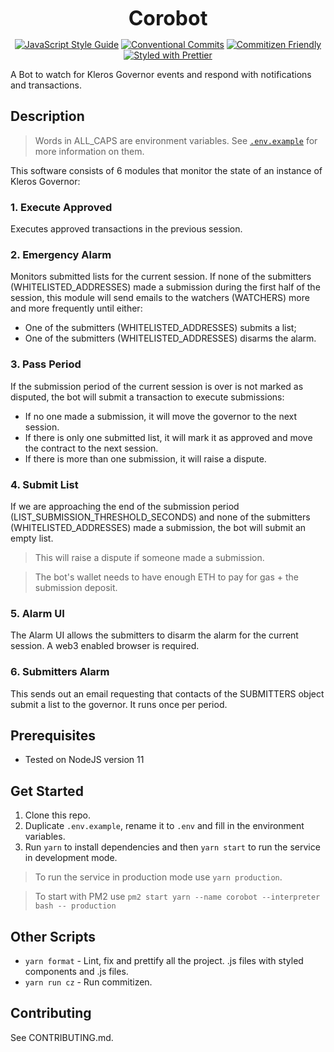 <p align="center">
  <b style="font-size: 32px;">Corobot</b>
</p>

<p align="center">
  <a href="https://standardjs.com"><img src="https://img.shields.io/badge/code_style-standard-brightgreen.svg" alt="JavaScript Style Guide"></a>
  <a href="https://conventionalcommits.org"><img src="https://img.shields.io/badge/Conventional%20Commits-1.0.0-yellow.svg" alt="Conventional Commits"></a>
  <a href="http://commitizen.github.io/cz-cli/"><img src="https://img.shields.io/badge/commitizen-friendly-brightgreen.svg" alt="Commitizen Friendly"></a>
  <a href="https://github.com/prettier/prettier"><img src="https://img.shields.io/badge/styled_with-prettier-ff69b4.svg" alt="Styled with Prettier"></a>
</p>

A Bot to watch for Kleros Governor events and respond with notifications and transactions.

## Description

> Words in ALL_CAPS are environment variables. See [`.env.example`](.env.example) for more information on them.

This software consists of 6 modules that monitor the state of an instance of Kleros Governor:

### 1. Execute Approved
Executes approved transactions in the previous session.

### 2. Emergency Alarm
Monitors submitted lists for the current session. If none of the submitters (WHITELISTED_ADDRESSES) made a submission during the first half of the session, this module will send emails to the watchers (WATCHERS) more and more frequently until either:
- One of the submitters (WHITELISTED_ADDRESSES) submits a list;
- One of the submitters (WHITELISTED_ADDRESSES) disarms the alarm.

### 3. Pass Period
If the submission period of the current session is over is not marked as disputed, the bot will submit a transaction to execute submissions:
- If no one made a submission, it will move the governor to the next session.
- If there is only one submitted list, it will mark it as approved and move the contract to the next session.
- If there is more than one submission, it will raise a dispute.

### 4. Submit List
If we are approaching the end of the submission period (LIST_SUBMISSION_THRESHOLD_SECONDS) and none of the submitters (WHITELISTED_ADDRESSES) made a submission, the bot will submit an empty list.
> This will raise a dispute if someone made a submission.

> The bot's wallet needs to have enough ETH to pay for gas + the submission deposit.

### 5. Alarm UI
The Alarm UI allows the submitters to disarm the alarm for the current session. A web3 enabled browser is required.

### 6. Submitters Alarm
This sends out an email requesting that contacts of the SUBMITTERS object submit a list to the governor. It runs once per period.

## Prerequisites

- Tested on NodeJS version 11

## Get Started

1.  Clone this repo.
2.  Duplicate `.env.example`, rename it to `.env` and fill in the environment variables.
3.  Run `yarn` to install dependencies and then `yarn start` to run the service in development mode.

> To run the service in production mode use `yarn production`.

> To start with PM2 use `pm2 start yarn --name corobot --interpreter bash -- production`

## Other Scripts

- `yarn format` - Lint, fix and prettify all the project.
.js files with styled components and .js files.
- `yarn run cz` - Run commitizen.

## Contributing

See CONTRIBUTING.md.
